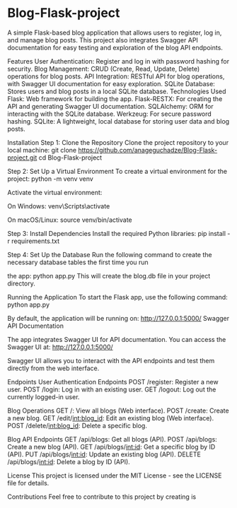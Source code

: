 # Blog-Flask-project

A simple Flask-based blog application that allows users to register, log in, and manage blog posts. This project also integrates Swagger API documentation for easy testing and exploration of the blog API endpoints.

Features
User Authentication: Register and log in with password hashing for security.
Blog Management: CRUD (Create, Read, Update, Delete) operations for blog posts.
API Integration: RESTful API for blog operations, with Swagger UI documentation for easy exploration.
SQLite Database: Stores users and blog posts in a local SQLite database.
Technologies Used
Flask: Web framework for building the app.
Flask-RESTX: For creating the API and generating Swagger UI documentation.
SQLAlchemy: ORM for interacting with the SQLite database.
Werkzeug: For secure password hashing.
SQLite: A lightweight, local database for storing user data and blog posts.

Installation
Step 1: Clone the Repository
Clone the project repository to your local machine:
git clone https://github.com/anageguchadze/Blog-Flask-project.git
cd Blog-Flask-project

Step 2: Set Up a Virtual Environment
To create a virtual environment for the project:
python -m venv venv

Activate the virtual environment:

On Windows:
venv\Scripts\activate

On macOS/Linux:
source venv/bin/activate

Step 3: Install Dependencies
Install the required Python libraries:
pip install -r requirements.txt

Step 4: Set Up the Database
Run the following command to create the necessary database tables the first time you run 

the app:
python app.py
This will create the blog.db file in your project directory.

Running the Application
To start the Flask app, use the following command:
python app.py

By default, the application will be running on:
http://127.0.0.1:5000/
Swagger API Documentation

The app integrates Swagger UI for API documentation. You can access the Swagger UI at:
http://127.0.0.1:5000/

Swagger UI allows you to interact with the API endpoints and test them directly from the web interface.

Endpoints
User Authentication Endpoints
POST /register: Register a new user.
POST /login: Log in with an existing user.
GET /logout: Log out the currently logged-in user.

Blog Operations
GET /: View all blogs (Web interface).
POST /create: Create a new blog.
GET /edit/<int:blog_id>: Edit an existing blog (Web interface).
POST /delete/<int:blog_id>: Delete a specific blog.

Blog API Endpoints
GET /api/blogs: Get all blogs (API).
POST /api/blogs: Create a new blog (API).
GET /api/blogs/<int:id>: Get a specific blog by ID (API).
PUT /api/blogs/<int:id>: Update an existing blog (API).
DELETE /api/blogs/<int:id>: Delete a blog by ID (API).

License
This project is licensed under the MIT License - see the LICENSE file for details.

Contributions
Feel free to contribute to this project by creating is